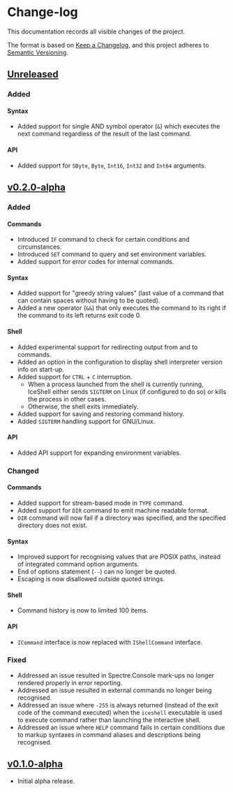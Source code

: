 # Change-log

This documentation records all visible changes of the project.

The format is based on [Keep a Changelog](https://keepachangelog.com/en/1.1.0/),
and this project adheres to [Semantic Versioning](https://semver.org/spec/v2.0.0.html).

## [Unreleased]

### Added

#### Syntax

- Added support for single AND symbol operator (`&`) which executes the next command regardless of the result of the last command.

#### API

- Added support for `SByte`, `Byte`, `Int16`, `Int32` and `Int64` arguments.

## [v0.2.0-alpha]

### Added

#### Commands

- Introduced `IF` command to check for certain conditions and circumstances.
- Introduced `SET` command to query and set environment variables.
- Added support for error codes for internal commands.

#### Syntax

- Added support for "greedy string values" (last value of a command that can contain spaces without having to be quoted).
- Added a new operator (`&&`) that only executes the command to its right if the command to its left returns exit code 0.

#### Shell

- Added experimental support for redirecting output from and to commands.
- Added an option in the configuration to display shell interpreter version info on start-up.
- Added support for `CTRL` + `C` interruption.
  - When a process launched from the shell is currently running, IceShell either sends `SIGTERM` on Linux (if configured to do so) or kills the process in other cases.
  - Otherwise, the shell exits immediately.
- Added support for saving and restoring command history.
- Added `SIGTERM` handling support for GNU/Linux.

#### API

- Added API support for expanding environment variables.

### Changed

#### Commands

- Added support for stream-based mode in `TYPE` command.
- Added support for `DIR` command to emit machine readable format.
- `DIR` command will now fail if a directory was specified, and the specified directory does not exist.

#### Syntax

- Improved support for recognising values that are POSIX paths, instead of integrated command option arguments.
- End of options statement (`--`) can no longer be quoted.
- Escaping is now disallowed outside quoted strings.

#### Shell

- Command history is now to limited 100 items. 

#### API

- `ICommand` interface is now replaced with `IShellCommand` interface.

### Fixed

- Addressed an issue resulted in Spectre.Console mark-ups no longer rendered properly in error reporting.
- Addressed an issue resulted in external commands no longer being recognised.
- Addressed an issue where `-255` is always returned (instead of the exit code of the command executed) when the `iceshell` executable is used to execute command rather than launching the interactive shell.
- Addressed an issue where `HELP` command fails in certain conditions due to markup syntaxes in command aliases and descriptions being recognised.

## [v0.1.0-alpha]

- Initial alpha release.

[unreleased]: https://github.com/NexusKrop/IceShell/v0.2.0-alpha...HEAD
[v0.2.0-alpha]: https://github.com/NexusKrop/IceShell/tag/v0.2.0
[v0.1.0-alpha]: https://github.com/NexusKrop/IceShell/tag/v0.1.0